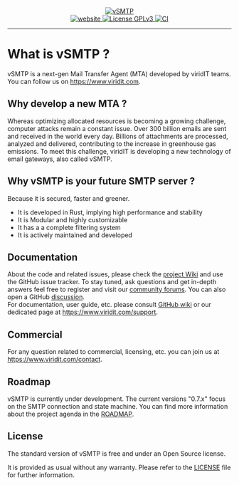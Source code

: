
<div align="center">
  <a href="https://www.viridit.com">
    <img src="https://github.com/viridIT/vSMTP/blob/doc/misc/assets/vsmtp-white-bckgrd.png"
      alt="vSMTP" />
  </a>
</div>
<div align="center">
  <a href="https://www.viridit.com">
    <img src="https://img.shields.io/badge/visit-website-green"
      alt="website" />
  </a>
    <a href="https://www.gnu.org/licenses/gpl-3.0">
    <img src="https://img.shields.io/badge/License-GPLv3-blue.svg"
      alt="License GPLv3" />
  </a>
  <a href="https://github.com/viridIT/vSMTP/actions/workflows/ci.yaml">
    <img src="https://github.com/viridIT/vSMTP/actions/workflows/ci.yaml/badge.svg?branch=rc-01"
      alt="CI" />
  </a>
</div>

---
# What is vSMTP ?

vSMTP is a next-gen Mail Transfer Agent (MTA) developed by viridIT teams.
You can follow us on <https://www.viridit.com>.

## Why develop a new MTA ?

Whereas optimizing allocated resources is becoming a growing challenge, computer attacks remain a constant issue.
Over 300 billion emails are sent and received in the world every day. Billions of attachments are processed, analyzed and delivered, contributing to the increase in greenhouse gas emissions.
To meet this challenge, viridIT is developing a new technology of email gateways, also called vSMTP.

## Why vSMTP is your future SMTP server ?

Because it is secured, faster and greener.

- It is developed in Rust, implying high performance and stability
- It is Modular and highly customizable
- It has a a complete filtering system
- It is actively maintained and developed

## Documentation

About the code and related issues, please check the [project Wiki](https://github.com/viridIT/vSMTP/wiki) and use the GitHub issue tracker.
To stay tuned, ask questions and get in-depth answers feel free to register and visit our [community forums](https://www.viridit.com/community-forum). You can also open a GitHub [discussion](https://github.com/viridIT/vSMTP/discussions).  
For documentation, user guide, etc. please consult [GitHub wiki](https://github.com/viridIT/vSMTP/wiki) or our dedicated page at <https://www.viridit.com/support>.  

## Commercial

For any question related to commercial, licensing, etc. you can join us at <https://www.viridit.com/contact>.

## Roadmap

vSMTP is currently under development. The current versions "0.7.x" focus on the SMTP connection and state machine. You can find more information about the project agenda in the [ROADMAP](https://github.com/viridIT/vSMTP/blob/main/ROADMAP.md).

## License

The standard version of vSMTP is free and under an Open Source license.

It is provided as usual without any warranty.
Please refer to the [LICENSE](https://github.com/viridIT/vSMTP/blob/main/LICENSE) file for further information.
